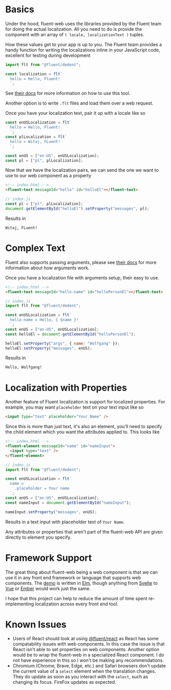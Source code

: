 # Basics

Under the hood, fluent-web uses the libraries provided by the Fluent team for doing the actual localization. All you need to do is provide the component with an array of `( locale, localizationText )` tuples.

How these values get to your app is up to you. The Fluent team provides a handy function for writing the localizations inline in your JavaScript code, excellent for testing during development

```js
import flt from "@fluent/dedent";

const localization = flt`
  hello = Hello, Fluent!
  `;
```

See [their docs](https://github.com/projectfluent/fluent.js/tree/master/fluent-dedent) for more information on how to use this tool.

Another option is to write `.flt` files and load them over a web request.

Once you have your localization text, pair it up with a locale like so

```js
const enUSLocalization = flt`
  hello = Hello, Fluent!
  `;
const plLocalization = flt`
  hello = Witaj, FLuent!
  `;

const enUS = ["en-US", enUSLocalization];
const pl = ["pl", plLocalization];
```

Now that we have the localization pairs, we can send the one we want to use to our web component as a property

```html
<!-- index.html -->
<fluent-text messageId="hello" id="helloEl"></fluent-text>
```

```js
// index.js
const pl = ["pl", plLocalization];
document.getElementById("helloEl").setProperty("messages", pl);
```

Results in

```
Witaj, FLuent!
```

# Complex Text

Fluent also supports passing arguments, please see [their docs](https://projectfluent.org/) for more information about how arguments work.

Once you have a localization file with arguments setup, their easy to use.

```html
<!-- index.html -->
<fluent-text messageId="hello-name" id="helloPersonEl"></fluent-text>
```

```js
// index.js
import flt from "@fluent/dedent";

const enUSLocalization = flt`
  hello-name = Hello, { $name }!
  `;
const enUS = ["en-US", enUSLocalization];
const helloEl = document.getElementById("helloPersonEl");

helloEl.setProperty("args", { name: "Wolfgang" });
helloEl.setProperty("messages", enUS);
```

Results in

```
Hello, Wolfgang!
```

# Localization with Properties

Another feature of Fluent localization is support for localized properties. For example, you may want `placeholder` text on your text input like so

```html
<input type="text" placeholder="Your Name" />
```

Since this is more than just text, it's also an element, you'll need to specify the child element which you want the attributes applied to. This looks like

```html
<!-- index.html -->
<fluent-element messageId="name" id="nameInput">
  <input type="text" />
</fluent-element>
```

```js
// index.js
import flt from "@fluent/dedent";

const enUSLocalization = flt`
  name =
    .placeholder = Your name
  `;
const enUS = ["en-US", enUSLocalization];
const nameInput = document.getElementById("nameInput");

nameInput.setProperty("messages", enUS);
```

Results in a text input with placeholder text of `Your Name`.

Any attributes or properties that aren't part of the fluent-web API are given directly to element you specify.

# Framework Support

The great thing about fluent-web being a web component is that we can use it in any front end framework or language that supports web components. The [demo](https://wolfadex.github.io/fluent-web/) is written in [Elm](https://elm-lang.org/), though anything from [Svelte](https://svelte.dev/) to [Vue](https://vuejs.org/) or [Ember](https://emberjs.com/) would work just the same.

I hope that this project can help to reduce the amount of time spent re-implementing localization across every front end tool.

# Known Issues

- Users of React should look at using [@fluent/react](https://github.com/projectfluent/fluent.js/tree/master/fluent-react) as React has some compatability issues with web components. In this case the issue is that React isn't able to set properties on web components. Another option would be to wrap the fluent-web in a specialized React component. I do not have experience in this so I won't be making any recommendations.
- Chromium (Chrome, Brave, Edge, etc.) and Safari browsers don't update the current value of a `select` element when the translation changes. They do update as soon as you interact with the `select`, such as changing its focus. FireFox updates as expected.
